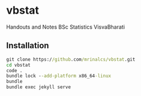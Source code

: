 # vbstat
Handouts and Notes BSc Statistics VisvaBharati

## Installation
```cmd
git clone https://github.com/mrinalcs/vbstat.git
cd vbstat
code .
bundle lock --add-platform x86_64-linux
bundle
bundle exec jekyll serve
